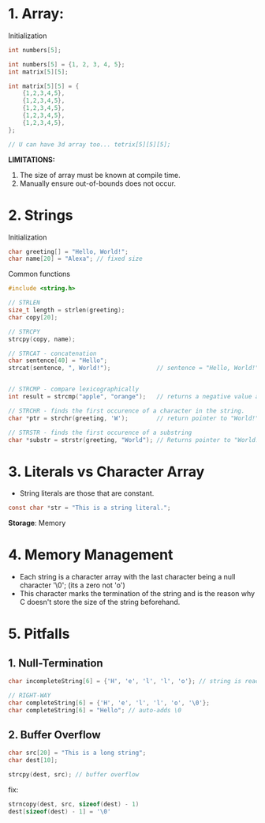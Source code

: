 # 1. Array:
Initialization
```C
int numbers[5];

int numbers[5] = {1, 2, 3, 4, 5};
int matrix[5][5];

int matrix[5][5] = {
	{1,2,3,4,5},
	{1,2,3,4,5},
	{1,2,3,4,5},
	{1,2,3,4,5},
	{1,2,3,4,5},
};

// U can have 3d array too... tetrix[5][5][5];
```

**LIMITATIONS:**
1. The size of array must be known at compile time.
2. Manually ensure out-of-bounds does not occur.

# 2. Strings
Initialization
```C
char greeting[] = "Hello, World!";
char name[20] = "Alexa"; // fixed size
```

Common functions
```C
#include <string.h>

// STRLEN
size_t length = strlen(greeting);
char copy[20];

// STRCPY
strcpy(copy, name);

// STRCAT - concatenation
char sentence[40] = "Hello";
strcat(sentence, ", World!");             // sentence = "Hello, World!"


// STRCMP - compare lexicographically
int result = strcmp("apple", "orange");   // returns a negative value as apple < orange

// STRCHR - finds the first occurence of a character in the string.
char *ptr = strchr(greeting, 'W');        // return pointer to "World!"

// STRSTR - finds the first occurence of a substring
char *substr = strstr(greeting, "World"); // Returns pointer to "World!";
```

# 3. Literals vs Character Array

- String literals are those that are constant.
```C
const char *str = "This is a string literal.";
```

**Storage**: Memory

# 4. Memory Management

- Each string is a character array with the last character being a null character '\0'; (its a zero not 'o')
- This character marks the termination of the string and is the reason why C doesn't store the size of the string beforehand.

# 5. Pitfalls
## 1. Null-Termination
```C
char incompleteString[6] = {'H', 'e', 'l', 'l', 'o'}; // string is read beyond memory (missing \0) 

// RIGHT-WAY
char completeString[6] = {'H', 'e', 'l', 'l', 'o', '\0'}; 
char completeString[6] = "Hello"; // auto-adds \0
```

## 2. Buffer Overflow
```C
char src[20] = "This is a long string";
char dest[10];

strcpy(dest, src); // buffer overflow
```
fix:
```C
strncopy(dest, src, sizeof(dest) - 1)
dest[sizeof(dest) - 1] = '\0'
```
